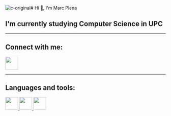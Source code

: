 ![c-original](https://github.com/user-attachments/assets/7aa1721d-c85b-42b3-abde-13791379ea5e)# Hi 👋, I'm Marc Plana

## I'm currently studying Computer Science in UPC

---

## Connect with me:
<a href="https://www.linkedin.com/in/tu-usuario">
  <img src="https://github.com/user-attachments/assets/adcce794-cbf4-4ab4-97eb-b30a96147a1f" width="40" height="40"/>
</a>

---

## Languages and tools:
<a href="https://www.linkedin.com/in/tu-usuario">
  <img src="https://github.com/user-attachments/assets/0fdd50cb-a544-4ebc-8707-c05d3b139922" width="40" height="40"/>
  <img src="https://github.com/user-attachments/assets/87e93f0c-65ff-452f-8853-c91ae6d2da70" width="40" height="40"/>
    <img src="https://github.com/user-attachments/assets/23a242f6-65e4-4100-af49-97b263426209" width="40" height="40"/>
</a>



